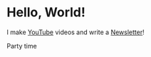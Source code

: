 # Hello, World!

I make [YouTube](https://youtube.com/@fabianfrankwerner) videos and write a [Newsletter](https://fabianfrankwerner.com/newsletter)!

Party time
